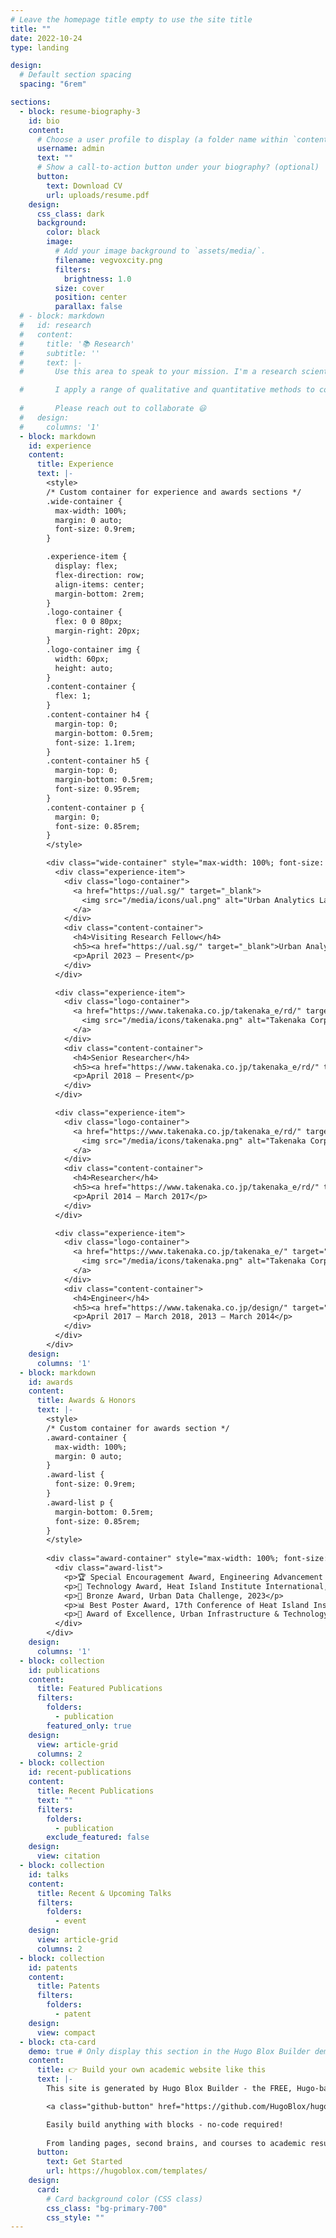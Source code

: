 ```yaml
---
# Leave the homepage title empty to use the site title
title: ""
date: 2022-10-24
type: landing

design:
  # Default section spacing
  spacing: "6rem"

sections:
  - block: resume-biography-3
    id: bio
    content:
      # Choose a user profile to display (a folder name within `content/authors/`)
      username: admin
      text: ""
      # Show a call-to-action button under your biography? (optional)
      button:
        text: Download CV
        url: uploads/resume.pdf
    design:
      css_class: dark
      background:
        color: black
        image:
          # Add your image background to `assets/media/`.
          filename: vegvoxcity.png
          filters:
            brightness: 1.0
          size: cover
          position: center
          parallax: false
  # - block: markdown
  #   id: research
  #   content:
  #     title: '📚 Research'
  #     subtitle: ''
  #     text: |-
  #       Use this area to speak to your mission. I'm a research scientist in the Moonshot team at DeepMind. I blog about machine learning, deep learning, and moonshots.

  #       I apply a range of qualitative and quantitative methods to comprehensively investigate the role of science and technology in the economy.
        
  #       Please reach out to collaborate 😃
  #   design:
  #     columns: '1'
  - block: markdown
    id: experience
    content:
      title: Experience
      text: |-
        <style>
        /* Custom container for experience and awards sections */
        .wide-container {
          max-width: 100%;
          margin: 0 auto;
          font-size: 0.9rem;
        }

        .experience-item {
          display: flex;
          flex-direction: row;
          align-items: center;
          margin-bottom: 2rem;
        }
        .logo-container {
          flex: 0 0 80px;
          margin-right: 20px;
        }
        .logo-container img {
          width: 60px;
          height: auto;
        }
        .content-container {
          flex: 1;
        }
        .content-container h4 {
          margin-top: 0;
          margin-bottom: 0.5rem;
          font-size: 1.1rem;
        }
        .content-container h5 {
          margin-top: 0;
          margin-bottom: 0.5rem;
          font-size: 0.95rem;
        }
        .content-container p {
          margin: 0;
          font-size: 0.85rem;
        }
        </style>

        <div class="wide-container" style="max-width: 100%; font-size: 0.9rem;">
          <div class="experience-item">
            <div class="logo-container">
              <a href="https://ual.sg/" target="_blank">
                <img src="/media/icons/ual.png" alt="Urban Analytics Lab logo">
              </a>
            </div>
            <div class="content-container">
              <h4>Visiting Research Fellow</h4>
              <h5><a href="https://ual.sg/" target="_blank">Urban Analytics Lab</a>, National University of Singapore</h5>
              <p>April 2023 – Present</p>
            </div>
          </div>

          <div class="experience-item">
            <div class="logo-container">
              <a href="https://www.takenaka.co.jp/takenaka_e/rd/" target="_blank">
                <img src="/media/icons/takenaka.png" alt="Takenaka Corporation logo">
              </a>
            </div>
            <div class="content-container">
              <h4>Senior Researcher</h4>
              <h5><a href="https://www.takenaka.co.jp/takenaka_e/rd/" target="_blank">Research & Development Institute</a>, Takenaka Corporation</h5>
              <p>April 2018 – Present</p>
            </div>
          </div>

          <div class="experience-item">
            <div class="logo-container">
              <a href="https://www.takenaka.co.jp/takenaka_e/rd/" target="_blank">
                <img src="/media/icons/takenaka.png" alt="Takenaka Corporation logo">
              </a>
            </div>
            <div class="content-container">
              <h4>Researcher</h4>
              <h5><a href="https://www.takenaka.co.jp/takenaka_e/rd/" target="_blank">Research & Development Institute</a>, Takenaka Corporation</h5>
              <p>April 2014 – March 2017</p>
            </div>
          </div>

          <div class="experience-item">
            <div class="logo-container">
              <a href="https://www.takenaka.co.jp/takenaka_e/" target="_blank">
                <img src="/media/icons/takenaka.png" alt="Takenaka Corporation logo">
              </a>
            </div>
            <div class="content-container">
              <h4>Engineer</h4>
              <h5><a href="https://www.takenaka.co.jp/design/" target="_blank">Building Design Department</a>, <a href="https://www.takenaka.co.jp/takenaka_e/" target="_blank">Takenaka Corporation</a></h5>
              <p>April 2017 – March 2018, 2013 – March 2014</p>
            </div>
          </div>
        </div>
    design:
      columns: '1'
  - block: markdown
    id: awards
    content:
      title: Awards & Honors
      text: |-
        <style>
        /* Custom container for awards section */
        .award-container {
          max-width: 100%;
          margin: 0 auto;
        }
        .award-list {
          font-size: 0.9rem;
        }
        .award-list p {
          margin-bottom: 0.5rem;
          font-size: 0.85rem;
        }
        </style>
        
        <div class="award-container" style="max-width: 100%; font-size: 0.85rem;">
          <div class="award-list">
            <p>🏆 Special Encouragement Award, Engineering Advancement Association of Japan, 2023</p>
            <p>🌟 Technology Award, Heat Island Institute International, 2023</p>
            <p>🥉 Bronze Award, Urban Data Challenge, 2023</p>
            <p>📊 Best Poster Award, 17th Conference of Heat Island Institute International, 2022</p>
            <p>🏅 Award of Excellence, Urban Infrastructure & Technology Promotion Council, 2021</p>
          </div>
        </div>
    design:
      columns: '1'
  - block: collection
    id: publications
    content:
      title: Featured Publications
      filters:
        folders:
          - publication
        featured_only: true
    design:
      view: article-grid
      columns: 2
  - block: collection
    id: recent-publications
    content:
      title: Recent Publications
      text: ""
      filters:
        folders:
          - publication
        exclude_featured: false
    design:
      view: citation
  - block: collection
    id: talks
    content:
      title: Recent & Upcoming Talks
      filters:
        folders:
          - event
    design:
      view: article-grid
      columns: 2
  - block: collection
    id: patents
    content:
      title: Patents
      filters:
        folders:
          - patent
    design:
      view: compact
  - block: cta-card
    demo: true # Only display this section in the Hugo Blox Builder demo site
    content:
      title: 👉 Build your own academic website like this
      text: |-
        This site is generated by Hugo Blox Builder - the FREE, Hugo-based open source website builder trusted by 250,000+ academics like you.

        <a class="github-button" href="https://github.com/HugoBlox/hugo-blox-builder" data-color-scheme="no-preference: light; light: light; dark: dark;" data-icon="octicon-star" data-size="large" data-show-count="true" aria-label="Star HugoBlox/hugo-blox-builder on GitHub">Star</a>

        Easily build anything with blocks - no-code required!
        
        From landing pages, second brains, and courses to academic resumés, conferences, and tech blogs.
      button:
        text: Get Started
        url: https://hugoblox.com/templates/
    design:
      card:
        # Card background color (CSS class)
        css_class: "bg-primary-700"
        css_style: ""
---
```

